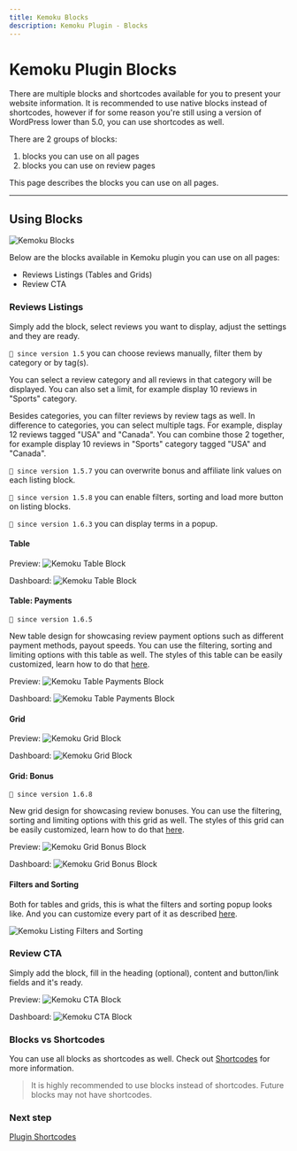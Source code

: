 ```yaml
---
title: Kemoku Blocks
description: Kemoku Plugin - Blocks
---
```


# Kemoku Plugin Blocks

There are multiple blocks and shortcodes available for you to present your website information. It is recommended to use native blocks instead of shortcodes, however if for some reason you're still using a version of WordPress lower than 5.0, you can use shortcodes as well.

There are 2 groups of blocks:

1. blocks you can use on all pages
2. blocks you can use on review pages

This page describes the blocks you can use on all pages.

---

## Using Blocks

![Kemoku Blocks](https://media.dinomatic.com/images/docs/kemoku/kemoku-blocks.jpg)

Below are the blocks available in Kemoku plugin you can use on all pages:

- Reviews Listings (Tables and Grids)
- Review CTA

### Reviews Listings

Simply add the block, select reviews you want to display, adjust the settings and they are ready.

`💁 since version 1.5` you can choose reviews manually, filter them by category or by tag(s).

You can select a review category and all reviews in that category will be displayed. You can also set a limit, for example display 10 reviews in "Sports" category.

Besides categories, you can filter reviews by review tags as well. In difference to categories, you can select multiple tags. For example, display 12 reviews tagged "USA" and "Canada". You can combine those 2 together, for example display 10 reviews in "Sports" category tagged "USA" and "Canada".

`💁 since version 1.5.7` you can overwrite bonus and affiliate link values on each listing block.

`💁 since version 1.5.8` you can enable filters, sorting and load more button on listing blocks.

`💁 since version 1.6.3` you can display terms in a popup.

#### Table

Preview:
![Kemoku Table Block](https://media.dinomatic.com/images/docs/kemoku/kemoku-reviews-table-block-frontend.jpg)

Dashboard:
![Kemoku Table Block](https://media.dinomatic.com/images/docs/kemoku/kemoku-reviews-table-block-backend.jpg)

#### Table: Payments

`💁 since version 1.6.5`

New table design for showcasing review payment options such as different payment methods, payout speeds. You can use the filtering, sorting and limiting options with this table as well. The styles of this table can be easily customized, learn how to do that [here](/docs/kemoku/how-to#how-to-customize-"table:-payments"-block-design).

Preview:
![Kemoku Table Payments Block](https://media.dinomatic.com/images/docs/kemoku/kemoku-reviews-table-payments-block-frontend.jpg)

Dashboard:
![Kemoku Table Payments Block](https://media.dinomatic.com/images/docs/kemoku/kemoku-reviews-table-payments-block-backend.jpg)

#### Grid

Preview:
![Kemoku Grid Block](https://media.dinomatic.com/images/docs/kemoku/kemoku-reviews-grid-block-frontend.jpg)

Dashboard:
![Kemoku Grid Block](https://media.dinomatic.com/images/docs/kemoku/kemoku-reviews-grid-block-backend.jpg)

#### Grid: Bonus

`💁 since version 1.6.8`

New grid design for showcasing review bonuses. You can use the filtering, sorting and limiting options with this grid as well. The styles of this grid can be easily customized, learn how to do that [here](/docs/kemoku/how-to#how-to-customize-"grid:-bonus"-block-design).

Preview:
![Kemoku Grid Bonus Block](https://media.dinomatic.com/images/docs/kemoku/kemoku-reviews-grid-bonus-block-frontend.jpg)

Dashboard:
![Kemoku Grid Bonus Block](https://media.dinomatic.com/images/docs/kemoku/kemoku-reviews-grid-bonus-block-backend.jpg)

#### Filters and Sorting

Both for tables and grids, this is what the filters and sorting popup looks like. And you can customize every part of it as described [here](/docs/kemoku/listing-tools).

![Kemoku Listing Filters and Sorting](https://media.dinomatic.com/images/docs/kemoku/kemoku-reviews-listing-tools.jpg)

### Review CTA

Simply add the block, fill in the heading (optional), content and button/link fields and it's ready.

Preview:
![Kemoku CTA Block](https://media.dinomatic.com/images/docs/kemoku/kemoku-review-cta-block-frontend.jpg)

Dashboard:
![Kemoku CTA Block](https://media.dinomatic.com/images/docs/kemoku/kemoku-review-cta-block-backend.jpg)

### Blocks vs Shortcodes

You can use all blocks as shortcodes as well. Check out [Shortcodes](/docs/kemoku/shortcodes/) for more information.

> It is highly recommended to use blocks instead of shortcodes. Future blocks may not have shortcodes.

### Next step

[Plugin Shortcodes](/docs/kemoku/shortcodes/)
